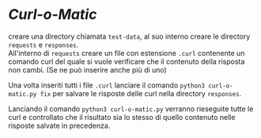 # _Curl-o-Matic_

creare una directory chiamata `test-data`, al suo interno creare le directory `requests` e `responses`.  
All'interno di `requests` creare un file con estensione `.curl` contenente un comando curl del quale si vuole verificare che il contenuto della risposta non cambi. (Se ne può inserire anche più di uno)

Una volta inseriti tutti i file `.curl` lanciare il comando `python3 curl-o-matic.py fix` per salvare le risposte delle curl nella directory `responses`.

Lanciando il comando `python3 curl-o-matic.py` verranno rieseguite tutte le curl e controllato che il risultato sia lo stesso di quello contenuto nelle risposte salvate in precedenza.